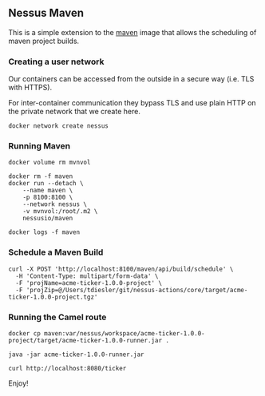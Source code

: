 ## Nessus Maven

This is a simple extension to the [maven](https://hub.docker.com/_/maven/) image 
that allows the scheduling of maven project builds.
 
### Creating a user network

Our containers can be accessed from the outside in a secure way (i.e. TLS with HTTPS).
 
For inter-container communication they bypass TLS and use plain HTTP on the 
private network that we create here.

```
docker network create nessus
```

### Running Maven

```
docker volume rm mvnvol

docker rm -f maven
docker run --detach \
    --name maven \
    -p 8100:8100 \
    --network nessus \
    -v mvnvol:/root/.m2 \
    nessusio/maven 

docker logs -f maven
```

### Schedule a Maven Build

```
curl -X POST 'http://localhost:8100/maven/api/build/schedule' \
  -H 'Content-Type: multipart/form-data' \
  -F 'projName=acme-ticker-1.0.0-project' \
  -F 'projZip=@/Users/tdiesler/git/nessus-actions/core/target/acme-ticker-1.0.0-project.tgz'
```

### Running the Camel route 

```
docker cp maven:var/nessus/workspace/acme-ticker-1.0.0-project/target/acme-ticker-1.0.0-runner.jar .

java -jar acme-ticker-1.0.0-runner.jar

curl http://localhost:8080/ticker
```

Enjoy!
